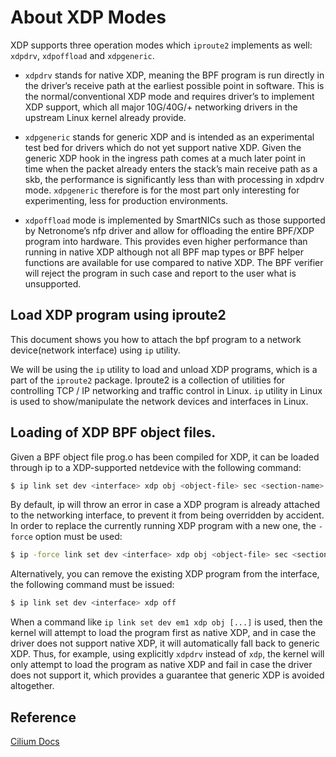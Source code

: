 # About XDP Modes
XDP supports three operation modes which `iproute2` implements as well: `xdpdrv`, `xdpoffload` and `xdpgeneric`.

- `xdpdrv` stands for native XDP, meaning the BPF program is run directly in the driver’s receive path at the earliest possible point in software. This is the normal/conventional XDP mode and requires driver’s to implement XDP support, which all major 10G/40G/+ networking drivers in the upstream Linux kernel already provide.

- `xdpgeneric` stands for generic XDP and is intended as an experimental test bed for drivers which do not yet support native XDP. Given the generic XDP hook in the ingress path comes at a much later point in time when the packet already enters the stack’s main receive path as a skb, the performance is significantly less than with processing in xdpdrv mode. `xdpgeneric` therefore is for the most part only interesting for experimenting, less for production environments.

- `xdpoffload` mode is implemented by SmartNICs such as those supported by Netronome’s nfp driver and allow for offloading the entire BPF/XDP program into hardware. This provides even higher performance than running in native XDP although not all BPF map types or BPF helper functions are available for use compared to native XDP. The BPF verifier will reject the program in such case and report to the user what is unsupported.


## Load XDP program using iproute2
This document shows you how to attach the bpf program to a network device(network interface) using `ip` utility. 

We will be using the `ip` utility to load and unload XDP programs, which is a part of the `iproute2` package.
Iproute2 is a collection of utilities for controlling TCP / IP networking and traffic control in Linux.
`ip` utility in Linux is used to show/manipulate the network devices and interfaces in Linux.

## Loading of XDP BPF object files.
Given a BPF object file prog.o has been compiled for XDP, it can be loaded through ip to a XDP-supported netdevice with the following command:
```bash
$ ip link set dev <interface> xdp obj <object-file> sec <section-name>
```
By default, ip will throw an error in case a XDP program is already attached to the networking interface, to prevent it from being overridden by accident. In order to replace the currently running XDP program with a new one, the `-force` option must be used:

```bash
$ ip -force link set dev <interface> xdp obj <object-file> sec <section-name>
```

Alternatively, you can remove the existing XDP program from the interface, the following command must be issued:
```bash
$ ip link set dev <interface> xdp off
```

When a command like `ip link set dev em1 xdp obj [...]` is used, then the kernel will attempt to load the program first as native XDP, and in case the driver does not support native XDP, it will automatically fall back to generic XDP. Thus, for example, using explicitly `xdpdrv` instead of `xdp`, the kernel will only attempt to load the program as native XDP and fail in case the driver does not support it, which provides a guarantee that generic XDP is avoided altogether.


## Reference
[Cilium Docs](https://docs.cilium.io/en/v1.9/bpf/)